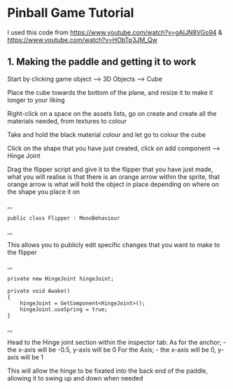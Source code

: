 # Pinball Game Tutorial

I used this code from https://www.youtube.com/watch?v=gAlJN8VGo94 & https://www.youtube.com/watch?v=HObTp3JM_Qw

## 1. Making the paddle and getting it to work

Start by clicking game object --> 3D Objects --> Cube

Place the cube towards the bottom of the plane, and resize it to make it longer to your liking

Right-click on a space on the assets lists, go on create and create all the materials needed, from textures to colour

Take and hold the black material colour and let go to colour the cube

Click on the shape that you have just created, click on add component --> Hinge Joint

Drag the flipper script and give it to the flipper that you have just made, what you will realise is that there is an orange arrow within the sprite, that orange arrow is what will hold the object in place depending on where on the shape you place it on

,,,

    public class Flipper : MonoBehaviour

,,,

This allows you to publicly edit specific changes that you want to make to the flipper

,,,

    private new HingeJoint hingeJoint;

    private void Awake()
    {
        hingeJoint = GetComponent<HingeJoint>();
        hingeJoint.useSpring = true;
    }

,,,

Head to the Hinge joint section within the inspector tab:
As for the anchor;
                    - the x-axis will be -0.5, y-axis will be 0
For the Axis;
            - the x-axis will be 0, y-axis will be 1

This will allow the hinge to be fixated into the back end of the paddle, allowing it to swing up and down when needed
